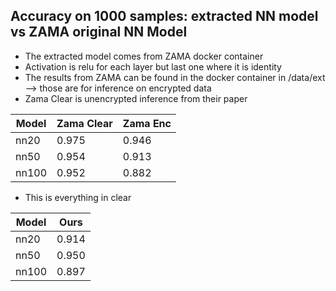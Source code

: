 ## Accuracy on 1000 samples: extracted NN model vs ZAMA original NN Model

- The extracted model comes from ZAMA docker container
- Activation is relu for each layer but last one where it is identity
- The results from ZAMA can be found in the docker container in /data/ext --> those are for inference on encrypted data
- Zama Clear is unencrypted inference from their paper

| Model | Zama Clear | Zama Enc |
|-------|------------|----------|
| nn20  | 0.975      | 0.946    |
| nn50  | 0.954      | 0.913    |
| nn100 | 0.952      | 0.882    |

- This is everything in clear

| Model | Ours       |
|-------|------------|
| nn20  | 0.914      |
| nn50  | 0.950      |
| nn100 | 0.897      |

